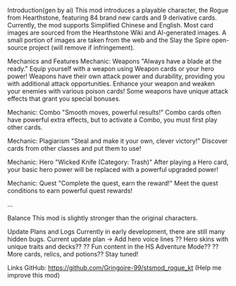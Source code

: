 Introduction(gen by ai)
This mod introduces a playable character, the Rogue from Hearthstone, featuring 84 brand new cards and 9 derivative
cards. Currently, the mod supports Simplified Chinese and English.
Most card images are sourced from the Hearthstone Wiki and AI-generated images. A small portion of images are taken from
the web and the Slay the Spire open-source project (will remove if infringement).

Mechanics and Features
Mechanic: Weapons
"Always have a blade at the ready."
Equip yourself with a weapon using Weapon cards or your hero power! Weapons have their own attack power and durability,
providing you with additional attack opportunities. Enhance your weapon and weaken your enemies with various poison
cards! Some weapons have unique attack effects that grant you special bonuses.

Mechanic: Combo
"Smooth moves, powerful results!"
Combo cards often have powerful extra effects, but to activate a Combo, you must first play other cards.

Mechanic: Plagiarism
"Steal and make it your own, clever victory!"
Discover cards from other classes and put them to use!

Mechanic: Hero
"Wicked Knife (Category: Trash)"
After playing a Hero card, your basic hero power will be replaced with a powerful upgraded power!

Mechanic: Quest
"Complete the quest, earn the reward!"
Meet the quest conditions to earn powerful quest rewards!

...

Balance
This mod is slightly stronger than the original characters.

Update Plans and Logs
Currently in early development, there are still many hidden bugs.
Current update plan -> Add hero voice lines
?? Hero skins with unique traits and decks??
?? Fun content in the HS Adventure Mode??
?? More cards, relics, and potions??
Stay tuned!

Links
GitHub: https://github.com/Gringoire-99/stsmod_rogue_kt (Help me improve this mod)